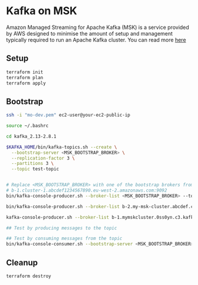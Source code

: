# Kafka on MSK

Amazon Managed Streaming for Apache Kafka (MSK) is a service provided by AWS designed to minimise the amount of setup and management typically required to run an Apache Kafka cluster. You can read more [here](https://aws.amazon.com/msk/getting-started/)

## Setup

```bash
terraform init
terraform plan
terraform apply
```

## Bootstrap

```bash
ssh -i "mo-dev.pem" ec2-user@your-ec2-public-ip

source ~/.bashrc

cd kafka_2.13-2.8.1

$KAFKA_HOME/bin/kafka-topics.sh --create \
  --bootstrap-server <MSK_BOOTSTRAP_BROKER> \
  --replication-factor 3 \
  --partitions 3 \
  --topic test-topic


# Replace <MSK_BOOTSTRAP_BROKER> with one of the bootstrap brokers from the Terraform output, for example:
# b-1.cluster-1.abcdef1234567890.eu-west-2.amazonaws.com:9092
bin/kafka-console-producer.sh --broker-list <MSK_BOOTSTRAP_BROKER> --topic test-topic

bin/kafka-console-producer.sh --broker-list b-2.my-msk-cluster.abcdef.c2.kafka.us-west-2.amazonaws.com:9092 --topic test-topic

kafka-console-producer.sh --broker-list b-1.mymskcluster.0ss0yn.c3.kafka.eu-west-2.amazonaws.com:9092 --topic my-new-topic

## Test by producing messages to the topic

## Test by consuming messages from the topic
bin/kafka-console-consumer.sh --bootstrap-server <MSK_BOOTSTRAP_BROKER> --topic test-topic --from-beginning


```

## Cleanup

```bash
terraform destroy
```
